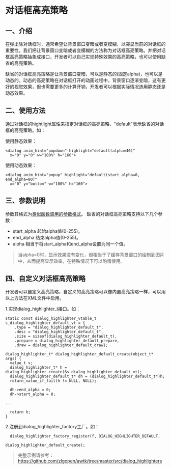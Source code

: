# 对话框高亮策略

## 一、介绍

在弹出除对话框时，通常希望让背景窗口变暗或者变模糊，以突显当前的对话框的重要性。我们把让背景窗口变暗或者变模糊的方法称为对话框高亮策略。并把对话框高亮策略抽象成接口，开发者可以自己实现特殊效果的高亮策略，也可以使用缺省的高亮策略。

缺省的对话框高亮策略是让背景窗口变暗，可以是静态的(固定alpha)，也可以是动态的。动态的高亮策略在对话框打开的动画过程中，背景窗口逐渐变暗，这有更好的视觉效果，但也需要更多的计算开销，开发者可以根据实际情况选用静态还是动态效果。

## 二、使用方法

通过对话框的hightlight属性来指定对话框的高亮策略，"default"表示缺省的对话框的高亮策略。如：

使用静态效果：

```
<dialog anim_hint="popdown" highlight="default(alpha=40)"  
  x="0" y="0" w="100%" h="160">
```

使用动态效果：

```
<dialog anim_hint="popup" highlight="default(start_alpha=0, end_alpha=80)" 
  x="0" y="bottom" w="100%" h="160">
```



## 三、参数说明

参数其格式为[类似函数调用的参数格式](func_call_params_format.md)。 缺省的对话框高亮策略支持以下几个参数：

* start_alpha 起始alpha值(0-255)。
* end_alpha 结束alpha值(0-255)。
* alpha 相当于将start\_alpha和end\_alpha设置为同一个值。

> 当alpha=0时，显示效果没有变化，但相当于了缓存背景窗口的绘制到图片中，从而提高显示效率，在特殊情况下可以酌情使用。

## 四、自定义对话框高亮策略

开发者可以自定义高亮策略，自定义的高亮策略可以像内置高亮策略一样，可以用以上方法在XML文件中启用。


1.实现dialog\_highlighter\_t接口。如：

```
static const dialog_highlighter_vtable_t s_dialog_highlighter_default_vt = { 
    .type = "dialog_highlighter_default_t",
    .desc = "dialog_highlighter_default_t",
    .size = sizeof(dialog_highlighter_default_t),
    .prepare = dialog_highlighter_default_prepare,
    .draw = dialog_highlighter_default_draw};

dialog_highlighter_t* dialog_highlighter_default_create(object_t* args) {
  value_t v;
  dialog_highlighter_t* h = dialog_highlighter_create(&s_dialog_highlighter_default_vt);
  dialog_highlighter_default_t* dh = (dialog_highlighter_default_t*)h;
  return_value_if_fail(h != NULL, NULL);

  dh->end_alpha = 0;
  dh->start_alpha = 0;

...

  return h;
}
```

2.注册到dialog\_highlighter\_factory工厂。如：

```
  dialog_highlighter_factory_register(f, DIALOG_HIGHLIGHTER_DEFAULT,
                                      dialog_highlighter_default_create);
```

> 完整示例请参考：https://github.com/zlgopen/awtk/tree/master/src/dialog_highlighters
